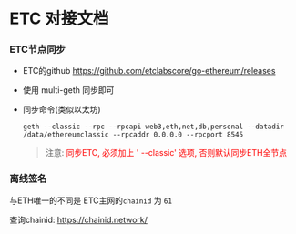 # ETC 对接文档



### ETC节点同步

- ETC的github https://github.com/etclabscore/go-ethereum/releases

- 使用 multi-geth 同步即可

- 同步命令(类似以太坊)

  ```
  geth --classic --rpc --rpcapi web3,eth,net,db,personal --datadir /data/ethereumclassic --rpcaddr 0.0.0.0 --rpcport 8545
  ```

  > 注意:  <font color=red>同步ETC, 必须加上 ' --classic' 选项, 否则默认同步ETH全节点</font>



### 离线签名

与ETH唯一的不同是  ETC主网的`chainid` 为 `61`

查询chainid:  https://chainid.network/